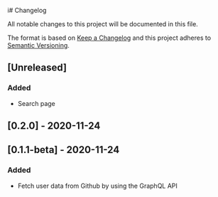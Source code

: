 i# Changelog

All notable changes to this project will be documented in this file.

The format is based on [Keep a Changelog](http://keepachangelog.com/en/1.0.0/)
and this project adheres to [Semantic Versioning](http://semver.org/spec/v2.0.0.html).

## [Unreleased]
### Added
- Search page

## [0.2.0] - 2020-11-24
## [0.1.1-beta] - 2020-11-24
### Added
- Fetch user data from Github by using the GraphQL API
